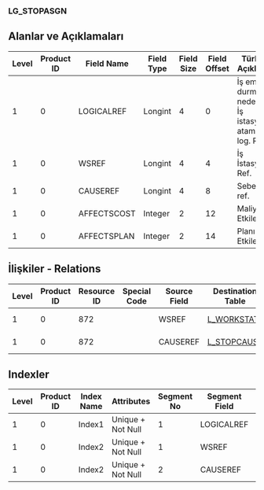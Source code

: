 ### LG_STOPASGN

## Alanlar ve Açıklamaları

**Level**|**Product ID**|**Field Name**|**Field Type**|**Field Size**|**Field Offset**|**Türkçe Açıklama**|**Expression**
-----|-----|-----|-----|-----|-----|-----|-----
1|0|LOGICALREF|Longint|4|0|İş emri durma nedeni - İş istasyonu ataması log. Ref.|Work Order Stop Reason-Workstation Assignment Logical Reference
1|0|WSREF|Longint|4|4|İş İstasyonu Ref.|Workstation Reference
1|0|CAUSEREF|Longint|4|8|Sebep ref.|Reason Reference
1|0|AFFECTSCOST|Integer|2|12|Maliyeti Etkiler|Affects Cost
1|0|AFFECTSPLAN|Integer|2|14|Planı Etkiler|Affects Plan

## İlişkiler - Relations

**Level**|**Product ID**|**Resource ID**|**Special Code**|**Source Field**|**Destination Table**|**Destination Field**|**Relation Type**|**Extra Condition**
-----|-----|-----|-----|-----|-----|-----|-----|-----
1|0|872||WSREF|[L_WORKSTAT](../LG_WORKSTAT "L_WORKSTAT")|LOGICALREF|one-to-one|
1|0|872||CAUSEREF|[L_STOPCAUSE](../LG_STOPCAUSE "L_STOPCAUSE")|LOGICALREF|one-to-one|

## Indexler

**Level**|**Product ID**|**Index Name**|**Attributes**|**Segment No**|**Segment Field**|**Sense**
-----|-----|-----|-----|-----|-----|-----
1|0|Index1|Unique + Not Null|1|LOGICALREF|Ascending
1|0|Index2|Unique + Not Null|1|WSREF|Ascending
1|0|Index2|Unique + Not Null|2|CAUSEREF|Ascending
